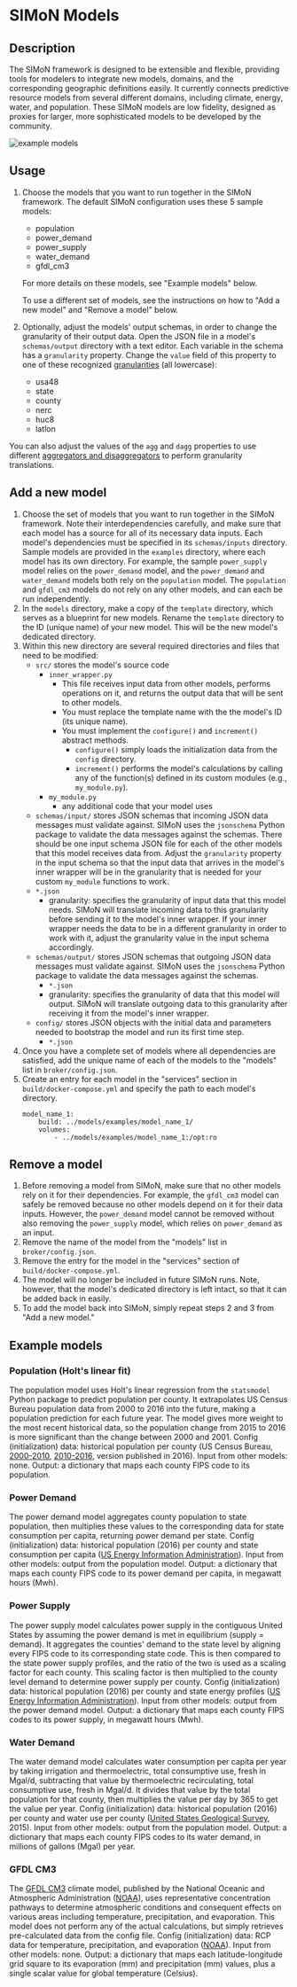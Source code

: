 # SIMoN Models

## Description

The SIMoN framework is designed to be extensible and flexible, providing tools for modelers to integrate new models, domains, and the corresponding geographic definitions easily. It currently connects predictive resource models from several different domains, including climate, energy, water, and population. These SIMoN models are low fidelity, designed as proxies for larger, more sophisticated models to be developed by the community.

![example models](models_diagram.png)

## Usage

1.  Choose the models that you want to run together in the SIMoN framework. The default SIMoN configuration uses these 5 sample models:
    * population
    * power_demand
    * power_supply
    * water_demand
    * gfdl_cm3

    For more details on these models, see "Example models" below.

    To use a different set of models, see the instructions on how to "Add a new model" and "Remove a model" below.

2. Optionally, adjust the models' output schemas, in order to change the granularity of their output data. Open the JSON file in a model's `schemas/output` directory with a text editor. Each variable in the schema has a `granularity` property. Change the `value` field of this property to one of these recognized [granularities](../graphs/README.md) (all lowercase):
    * usa48
    * state
    * county
    * nerc
    * huc8
    * latlon

You can also adjust the values of the `agg` and `dagg` properties to use different [aggregators and disaggregators](../graphs/README.md) to perform granularity translations.

## Add a new model

1.  Choose the set of models that you want to run together in the SIMoN framework. Note their interdependencies carefully, and make sure that each model has a source for all of its necessary data inputs. Each model's dependencies must be specified in its `schemas/inputs` directory. Sample models are provided in the `examples` directory, where each model has its own directory. For example, the sample `power_supply` model relies on the `power_demand` model, and the `power_demand` and `water_demand` models both rely on the `population` model. The `population` and `gfdl_cm3` models do not rely on any other models, and can each be run independently.
2. In the `models` directory, make a copy of the `template` directory, which serves as a blueprint for new models. Rename the `template` directory to the ID (unique name) of your new model. This will be the new model's dedicated directory.
3. Within this new directory are several required directories and files that need to be modified:
    * `src/` stores the model's source code
        * `inner_wrapper.py`
            * This file receives input data from other models, performs operations on it, and returns the output data that will be sent to other models.
            * You must replace the template name with the the model's ID (its unique name).
            * You must implement the `configure()` and `increment()` abstract methods.
                * `configure()` simply loads the initialization data from the `config` directory.
                * `increment()` performs the model's calculations by calling any of the function(s) defined in its custom modules (e.g., `my_module.py`).
        * `my_module.py`
            * any additional code that your model uses
    * `schemas/input/` stores JSON schemas that incoming JSON data messages must validate against. SIMoN uses the `jsonschema` Python package to validate the data messages against the schemas. There should be one input schema JSON file for each of the other models that this model receives data from. Adjust the `granularity` property in the input schema so that the input data that arrives in the model's inner wrapper will be in the granularity that is needed for your custom `my_module` functions to work.
	* `*.json`
        * granularity: specifies the granularity of input data that this model needs. SIMoN will translate incoming data to this granularity before sending it to the model's inner wrapper. If your inner wrapper needs the data to be in a different granularity in order to work with it, adjust the granularity value in the input schema accordingly.
    * `schemas/output/` stores JSON schemas that outgoing JSON data messages must validate against. SIMoN uses the `jsonschema` Python package to validate the data messages against the schemas.
        * `*.json`
        * granularity: specifies the granularity of data that this model will output. SIMoN will translate outgoing data to this granularity after receiving it from the model's inner wrapper.
    * `config/` stores JSON objects with the initial data and parameters needed to bootstrap the model and run its first time step.
        * `*.json`
4.  Once you have a complete set of models where all dependencies are satisfied, add the unique name of each of the models to the "models" list in `broker/config.json`.
5.  Create an entry for each model in the "services" section in `build/docker-compose.yml` and specify the path to each model's directory.
    ```
    model_name_1:
        build: ../models/examples/model_name_1/
        volumes:
            - ../models/examples/model_name_1:/opt:ro
    ```

## Remove a model

1.  Before removing a model from SIMoN, make sure that no other models rely on it for their dependencies. For example, the `gfdl_cm3` model can safely be removed because no other models depend on it for their data inputs. However, the `power_demand` model cannot be removed without also removing the `power_supply` model, which relies on `power_demand` as an input.
2.  Remove the name of the model from the "models" list in `broker/config.json`.
3.  Remove the entry for the model in the "services" section of `build/docker-compose.yml`.
4.  The model will no longer be included in future SIMoN runs. Note, however, that the model's dedicated directory is left intact, so that it can be added back in easily.
5.  To add the model back into SIMoN, simply repeat steps 2 and 3 from "Add a new model."

## Example models

### Population (Holt's linear fit)
The population model uses Holt's linear regression from the `statsmodel` Python package to predict population per county. It extrapolates US Census Bureau population data from 2000 to 2016 into the future, making a population prediction for each future year. The model gives more weight to the most recent historical data, so the population change from 2015 to 2016 is more significant than the change between 2000 and 2001.
Config (initialization) data: historical population per county (US Census Bureau, [2000-2010](https://www.census.gov/data/datasets/time-series/demo/popest/intercensal-2000-2010-counties.html), [2010-2016](https://www.census.gov/data/datasets/time-series/demo/popest/2010s-counties-total.html), version published in 2016).
Input from other models: none.
Output: a dictionary that maps each county FIPS code to its population.

### Power Demand
The power demand model aggregates county population to state population, then multiplies these values to the corresponding data for state consumption per capita, returning power demand per state.
Config (initialization) data: historical population (2016) per county and state consumption per capita ([US Energy Information Administration](https://www.eia.gov/electricity/data/state/)).
Input from other models: output from the population model.
Output: a dictionary that maps each county FIPS code to its power demand per capita, in megawatt hours (Mwh).

### Power Supply
The power supply model calculates power supply in the contiguous United States by assuming the power demand is met in equilibrium (supply = demand). It aggregates the counties' demand to the state level by aligning every FIPS code to its corresponding state code. This is then compared to the state power supply profiles, and the ratio of the two is used as a scaling factor for each county. This scaling factor is then multiplied to the county level demand to determine power supply per county.
Config (initialization) data: historical population (2016) per county and state energy profiles ([US Energy Information Administration](https://www.eia.gov/electricity/data/state/)).
Input from other models: output from the power demand model.
Output: a dictionary that maps each county FIPS codes to its power supply, in megawatt hours (Mwh).

### Water Demand
The water demand model calculates water consumption per capita per year by taking irrigation and thermoelectric, total consumptive use, fresh in Mgal/d, subtracting that value by thermoelectric recirculating, total consumptive use, fresh in Mgal/d. It divides that value by the total population for that county, then multiplies the value per day by 365 to get the value per year.
Config (initialization) data: historical population (2016) per county and water use per county ([United States Geological Survey](https://www.sciencebase.gov/catalog/item/get/5af3311be4b0da30c1b245d8), 2015).
Input from other models: output from the population model.
Output: a dictionary that maps each county FIPS codes to its water demand, in millions of gallons (Mgal) per year.

### GFDL CM3
The [GFDL CM3](https://www.gfdl.noaa.gov/coupled-physical-model-cm3/) climate model, published by the National Oceanic and Atmospheric Administration ([NOAA](https://www.gfdl.noaa.gov/about/)), uses representative concentration pathways to determine atmospheric conditions and consequent effects on various areas including temperature, precipitation, and evaporation. This model does not perform any of the actual calculations, but simply retrieves pre-calculated data from the config file.
Config (initialization) data: RCP data for temperature, precipitation, and evaporation ([NOAA](ftp://nomads.gfdl.noaa.gov/CMIP5/output1/NOAA-GFDL/GFDL-CM3)).
Input from other models: none.
Output: a dictionary that maps each latitude-longitude grid square to its evaporation (mm) and precipitation (mm) values, plus a single scalar value for global temperature (Celsius).
